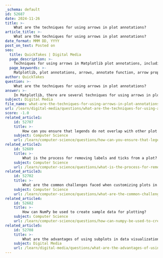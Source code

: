 ```yaml
---
_schema: default
id: 52687
date: 2024-11-26
title: >-
    What are the techniques for using arrows in plot annotations?
article_title: >-
    What are the techniques for using arrows in plot annotations?
date_format: MMM DD, YYYY
post_on_text: Posted on
seo:
  title: QuickTakes | Digital Media
  page_description: >-
    Techniques for using arrows in Matplotlib plot annotations, including the use of the annotate function, customization of arrow properties, drawing arrows directly, and various arrow styles.
  page_keywords: >-
    Matplotlib, plot annotations, arrows, annotate function, arrow props, customize arrow properties, plot visualization, dynamic arrows, arrow styles, data visualization
author: QuickTakes
question: >-
    What are the techniques for using arrows in plot annotations?
answer: >-
    In Matplotlib, there are several techniques for using arrows in plot annotations, which can enhance the clarity and effectiveness of your visualizations. Here are the key methods and properties you can utilize:\n\n1. **Using `annotate()` Function**: The `annotate()` function is a powerful way to add annotations with arrows. You can specify the point to annotate (`xy`), the position of the text (`xytext`), and customize the arrow using the `arrowprops` dictionary. For example:\n\n   ```python\n   import matplotlib.pyplot as plt\n\n   plt.plot([0, 1], [0, 1])\n   plt.annotate('Important Point', xy=(1, 1), xytext=(0.5, 0.5),\n                arrowprops=dict(facecolor='green', shrink=0.05))\n   plt.title('Using annotate with arrows')\n   plt.show()\n   ```\n\n2. **Customizing Arrow Properties**: The `arrowprops` dictionary allows you to customize various aspects of the arrow, such as:\n   - `facecolor`: The color of the arrow.\n   - `edgecolor`: The color of the arrow's edge.\n   - `shrink`: A factor to shrink the arrow's size.\n   - `width`: The width of the arrow's tail.\n   - `headwidth`: The width of the arrow's head.\n   - `headlength`: The length of the arrow's head.\n\n   Example of customizing arrow appearance:\n\n   ```python\n   plt.annotate('Custom Arrow', xy=(0.8, 0.8), xytext=(0.2, 0.2),\n                arrowprops=dict(facecolor='blue', edgecolor='red', width=2, headwidth=10, headlength=15))\n   ```\n\n3. **Using `plt.arrow()`**: This function allows you to draw arrows directly on the plot. You specify the starting point `(x, y)` and the change in position `(dx, dy)`:\n\n   ```python\n   plt.arrow(0.1, 0.5, 0.8, 0.3, head_width=0.05, head_length=0.1, fc='black', ec='black')\n   ```\n\n4. **Arrow Styles**: Matplotlib provides various arrow styles that can be modified using the `arrowstyle` parameter in `arrowprops`. You can choose from styles like `->`, `<-`, `|-|`, and more, allowing for a variety of visual representations.\n\n5. **Annotations with Multiple Arrows**: You can create complex annotations by combining multiple arrows and text annotations to guide the viewer's attention to different parts of the plot.\n\n6. **Dynamic Arrows**: If you want arrows that behave consistently when the plot is panned or zoomed, you can set the coordinates in data units rather than axes units, ensuring that the arrows maintain their relative positions.\n\nBy utilizing these techniques, you can effectively highlight important data points and trends in your plots, making your visualizations more informative and engaging.
subject: Digital Media
file_name: what-are-the-techniques-for-using-arrows-in-plot-annotations.md
url: /learn/digital-media/questions/what-are-the-techniques-for-using-arrows-in-plot-annotations
score: -1.0
related_article1:
    id: 52707
    title: >-
        How can you ensure that legends do not overlap with other plot elements?
    subject: Computer Science
    url: /learn/computer-science/questions/how-can-you-ensure-that-legends-do-not-overlap-with-other-plot-elements
related_article2:
    id: 52689
    title: >-
        What is the process for removing labels and ticks from a plot?
    subject: Computer Science
    url: /learn/computer-science/questions/what-is-the-process-for-removing-labels-and-ticks-from-a-plot
related_article3:
    id: 52702
    title: >-
        What are the common challenges faced when customizing plots in Matplotlib and how can they be overcome?
    subject: Computer Science
    url: /learn/computer-science/questions/what-are-the-common-challenges-faced-when-customizing-plots-in-matplotlib-and-how-can-they-be-overcome
related_article4:
    id: 52682
    title: >-
        How can NumPy be used to create sample data for plotting?
    subject: Computer Science
    url: /learn/computer-science/questions/how-can-numpy-be-used-to-create-sample-data-for-plotting
related_article5:
    id: 52708
    title: >-
        What are the advantages of using subplots in data visualization?
    subject: Digital Media
    url: /learn/digital-media/questions/what-are-the-advantages-of-using-subplots-in-data-visualization
---
```


&nbsp;